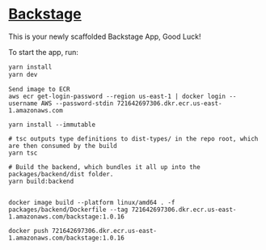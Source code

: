 # [Backstage](https://backstage.io)

This is your newly scaffolded Backstage App, Good Luck!

To start the app, run:

```sh
yarn install
yarn dev
```

```
Send image to ECR
aws ecr get-login-password --region us-east-1 | docker login --username AWS --password-stdin 721642697306.dkr.ecr.us-east-1.amazonaws.com

yarn install --immutable

# tsc outputs type definitions to dist-types/ in the repo root, which are then consumed by the build
yarn tsc

# Build the backend, which bundles it all up into the packages/backend/dist folder.
yarn build:backend


docker image build --platform linux/amd64 . -f packages/backend/Dockerfile --tag 721642697306.dkr.ecr.us-east-1.amazonaws.com/backstage:1.0.16

docker push 721642697306.dkr.ecr.us-east-1.amazonaws.com/backstage:1.0.16
```